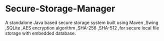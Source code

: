 # Secure-Storage-Manager
A standalone Java based secure storage system built using Maven ,Swing ,SQLite ,AES encryption algorithm ,SHA-256 ,SHA-512 ,for secure local file storage with embedded database.
